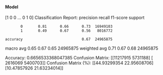#### Model
[1 0 0 ... 0 1 0]
Classification Report:
              precision    recall  f1-score   support

           0       0.81      0.66      0.73  16949103
           1       0.49      0.67      0.56   8016772

    accuracy                           0.67  24965875
   macro avg       0.65      0.67      0.65  24965875
weighted avg       0.71      0.67      0.68  24965875

Accuracy: 0.6656533368047385
Confusion Matrix:
[[11217915  5731188]
 [ 2616069  5400703]]
Confusion Matrix (%):
[[44.93299354 22.95608706]
 [10.47857926 21.63234014]]
